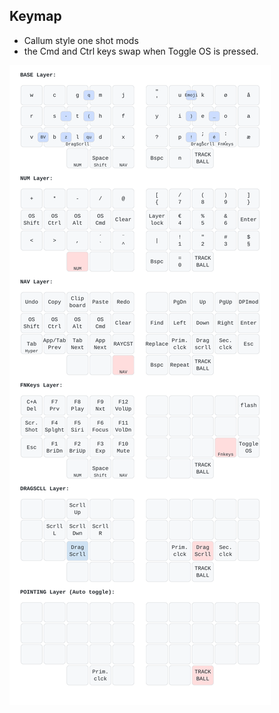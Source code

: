 ## Keymap
- Callum style one shot mods
- the Cmd and Ctrl keys swap when Toggle OS is pressed. 

![keymap](charybdisnano-keymap2.svg)



